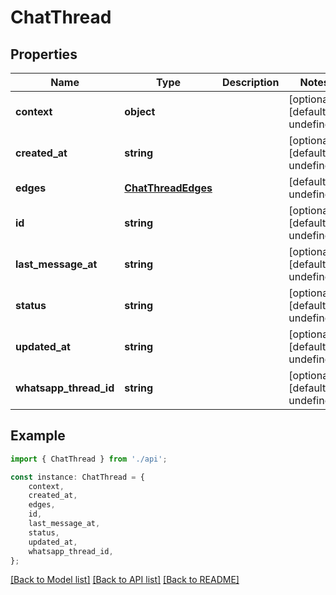 # ChatThread


## Properties

Name | Type | Description | Notes
------------ | ------------- | ------------- | -------------
**context** | **object** |  | [optional] [default to undefined]
**created_at** | **string** |  | [optional] [default to undefined]
**edges** | [**ChatThreadEdges**](ChatThreadEdges.md) |  | [default to undefined]
**id** | **string** |  | [optional] [default to undefined]
**last_message_at** | **string** |  | [optional] [default to undefined]
**status** | **string** |  | [optional] [default to undefined]
**updated_at** | **string** |  | [optional] [default to undefined]
**whatsapp_thread_id** | **string** |  | [optional] [default to undefined]

## Example

```typescript
import { ChatThread } from './api';

const instance: ChatThread = {
    context,
    created_at,
    edges,
    id,
    last_message_at,
    status,
    updated_at,
    whatsapp_thread_id,
};
```

[[Back to Model list]](../README.md#documentation-for-models) [[Back to API list]](../README.md#documentation-for-api-endpoints) [[Back to README]](../README.md)
